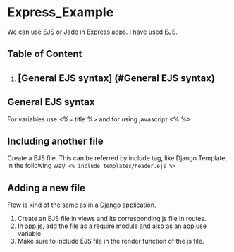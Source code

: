 # Express_Example
We can use EJS or Jade in Express apps. I have used EJS.
## Table of Content
1. ## [General EJS syntax] (#General EJS syntax)
## General EJS syntax
For variables use <%= title %> and for using javascript <% %>
## Including another file
Create a EJS file. This can be referred by include tag, like Django Template, in the following way.
``` <% include templates/header.ejs %> ```
## Adding a new file
Flow is kind of the same as in a Django application. 
1. Create an EJS file in views and its corresponding js file in routes. 
2. In app.js, add the file as a require module and also as an app.use variable.  
3. Make sure to include EJS file in the render function of the js file.
